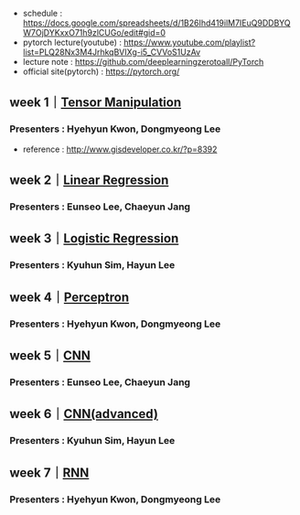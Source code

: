- schedule : https://docs.google.com/spreadsheets/d/1B26Ihd419ilM7IEuQ9DDBYQW7OjDYKxxO71h9zlCUGo/edit#gid=0
- pytorch lecture(youtube) : https://www.youtube.com/playlist?list=PLQ28Nx3M4JrhkqBVIXg-i5_CVVoS1UzAv
- lecture note : https://github.com/deeplearningzerotoall/PyTorch
- official site(pytorch) : https://pytorch.org/

## week 1｜[Tensor Manipulation](https://www.youtube.com/watch?v=St7EhvnFi6c&list=PLQ28Nx3M4JrhkqBVIXg-i5_CVVoS1UzAv&index=3&t=1640s)
### Presenters : Hyehyun Kwon, Dongmyeong Lee
- reference : http://www.gisdeveloper.co.kr/?p=8392

## week 2｜[Linear Regression](https://www.youtube.com/watch?v=kyjBMuNM1DI&list=PLQ28Nx3M4JrhkqBVIXg-i5_CVVoS1UzAv&index=5&t=0s)
### Presenters : Eunseo Lee, Chaeyun Jang

## week 3｜[Logistic Regression](https://www.youtube.com/watch?v=HgPWRqtg254&list=PLQ28Nx3M4JrhkqBVIXg-i5_CVVoS1UzAv&index=8)
### Presenters : Kyuhun Sim, Hayun Lee

## week 4｜[Perceptron](https://www.youtube.com/watch?v=KofAX-K4dk4&list=PLQ28Nx3M4JrhkqBVIXg-i5_CVVoS1UzAv&index=12)
### Presenters : Hyehyun Kwon, Dongmyeong Lee

## week 5｜[CNN](https://www.youtube.com/watch?v=1sDCgCLO7BM&list=PLQ28Nx3M4JrhkqBVIXg-i5_CVVoS1UzAv&index=18)
### Presenters : Eunseo Lee, Chaeyun Jang

## week 6｜[CNN(advanced)](https://www.youtube.com/watch?v=opD4z9xoBv4&list=PLQ28Nx3M4JrhkqBVIXg-i5_CVVoS1UzAv&index=24)
### Presenters : Kyuhun Sim, Hayun Lee

## week 7｜[RNN](https://www.youtube.com/watch?v=37jxyHXzxU4&list=PLQ28Nx3M4JrhkqBVIXg-i5_CVVoS1UzAv&index=28)
### Presenters : Hyehyun Kwon, Dongmyeong Lee

